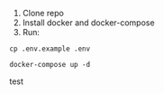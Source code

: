 1) Clone repo
2) Install docker and docker-compose 
3) Run:
```
cp .env.example .env

docker-compose up -d
```
test
